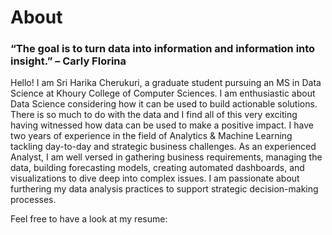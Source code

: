 # About

### “The goal is to turn data into information and information into insight.” – Carly Florina

Hello! I am Sri Harika Cherukuri, a graduate student pursuing an MS in Data Science at Khoury College of Computer Sciences. I am enthusiastic about Data Science considering how it can be used to build actionable solutions. There is so much to do with the data and I find all of this very exciting having witnessed how data can be used to make a positive impact. I have two years of experience in the field of Analytics & Machine Learning tackling day-to-day and strategic business challenges. As an experienced Analyst, I am well versed in gathering business requirements, managing the data, building forecasting models, creating automated dashboards, and visualizations to dive deep into complex issues. I am passionate about furthering my data analysis practices to support strategic decision-making processes.


Feel free to have a look at my resume: 




